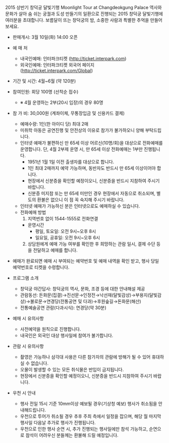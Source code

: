 2015 상반기 창덕궁 달빛기행 Moonlight Tour at Changdeokgung Palace 역사와 문화가 살아 숨 쉬는 궁궐과 도성 만들기의 일환으로 진행되는 2015 창덕궁 달빛기행에 여러분을 초대합니다. 보름달이 뜨는 창덕궁의 밤, 소중한 사람과 특별한 추억을 만들어 보세요.

- 판매개시: 3월 10일(화) 14:00 오픈
- 예 매 처
  - 내국인예매: 인터파크티켓 (http://ticket.interpark.com)
  - 외국인예매: 인터파크티켓 외국어 페이지 (http://ticket.interpark.com/Global)
- 기간 및 시간: 4월~6월 (약 120분)
- 참여인원: 회당 100명 (선착순 접수)
  - ※ 4월 운영하는 2부(20시 입장)의 경우 80명
- 참 가 비: 30,000원 (계좌이체, 무통장입금 및 신용카드 결제)
  - 예매수량: 1인(한 아이디 당) 최대 2매
  - 미취학 아동은 공연진행 및 안전상의 이유로 참가가 불가하오니 양해 부탁드립니다.
  - 인터넷 예매가 불편하신 만 65세 이상 어르신(10명/회)을 대상으로 전화예매를 운영합니다. 단, 4월 2부제 운영 시, 만 65세 이상 전화예매는 1부만 진행됩니다.
    - 1951년 1월 1일 이전 출생자를 대상으로 합니다.
    - 1인 최대 2매까지 예약 가능하며, 동반자도 반드시 만 65세 이상이어야 합니다.
    - 현장에서 신분증을 확인할 예정이오니, 신분증을 반드시 지참하여 주시기 바랍니다.
    - 신분증 미지참 또는 만 65세 미만인 경우 현장에서 자동으로 취소되며, 별도의 환불은 없으니 이 점 꼭 숙지해 주시기 바랍니다.
  - 인터넷 예매가 가능하신 분은 인터넷으로도 예매하실 수 있습니다.
  - 전화예매 방법
    1) 지역번호 없이 1544-1555로 전화연결
    - 운영시간
      - 평일, 토요일: 오전 9시~오후 8시
      - 일요일, 공휴일: 오전 9시~오후 6시
    2) 상담원에게 예매 가능 여부를 확인한 후 희망하는 관람 일시, 결제 수단 등을 전달하고 예매를 합니다.
- 예매가 완료되면 예매 시 부여되는 예약번호 및 예매 내역을 확인 받고, 행사 당일 예약번호로 티켓을 수령합니다.

- 프로그램 소개
  - 창덕궁 야간답사: 창덕궁의 역사, 문화, 조경 등에 대한 안내해설 제공
  - 관람동선: 돈화문(집결)→진선문→인정전→낙선재(달빛감상)→부용지(달빛감상)→불로문→연경당(전통공연 및 다과)→후원숲길→돈화문(해산)
  - 전통예술공연 관람(다과시식): 연경당(약 30분)

- 예매 시 유의사항
  - 사전예약을 원칙으로 진행합니다.
  - 내국인은 외국인 대상 행사일에 참여가 불가합니다.

- 관람 시 유의사항
  - 촬영은 가능하나 삼각대 사용은 다른 참가자의 관람에 방해가 될 수 있어 휴대하실 수 없습니다.
  - 오물이 발생할 수 있는 모든 취식물은 반입이 금지됩니다.
  - 현장에서 신분증을 확인할 예정이오니, 신분증을 반드시 지참하여 주시기 바랍니다.

- 우천 시 안내
  - 행사 전일 15시 기준 10mm이상 예보될 경우(기상청 예보) 행사가 취소됨을 안내해드립니다.
  - 우천으로 투어가 취소될 경우 추후 주최 측에서 일정을 잡으며, 해당 월 마지막 행사일 다음날 추가로 행사가 진행됩니다.
  - 우천으로 인한 행사 순연 시, 추가 진행되는 행사일에만 참석 가능하고, 순연으로 참석이 어려우신 분들께는 환불해 드릴 예정입니다.